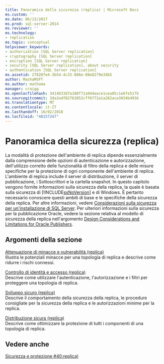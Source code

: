 ```yaml
---
title: Panoramica della sicurezza (replica) | Microsoft Docs
ms.custom: ''
ms.date: 06/13/2017
ms.prod: sql-server-2014
ms.reviewer: ''
ms.technology:
- replication
ms.topic: conceptual
helpviewer_keywords:
- authorization [SQL Server replication]
- cryptography [SQL Server replication]
- encryption [SQL Server replication]
- security [SQL Server replication], about security
- authentication [SQL Server replication]
ms.assetid: 27828fe4-3b54-4c33-886e-08e8279e34b5
author: MashaMSFT
ms.author: mathoma
manager: craigg
ms.openlocfilehash: 3414833d7a188f71a944aace1cea85c1e6fe517b
ms.sourcegitcommit: 3da2edf82763852cff6772a1a282ace3034b4936
ms.translationtype: MT
ms.contentlocale: it-IT
ms.lasthandoff: 10/02/2018
ms.locfileid: "48157247"
---
```

# <a name="security-overview-replication"></a>Panoramica della sicurezza (replica)
  La modalità di protezione dell'ambiente di replica dipende essenzialmente dalla comprensione delle opzioni di autenticazione e autorizzazione, dell'utilizzo corretto delle funzionalità di filtro della replica e delle misure specifiche per la protezione di ogni componente dell'ambiente di replica. L'ambiente di replica include il server di distribuzione, il server di pubblicazione, i Sottoscrittori e la cartella snapshot. In questo capitolo vengono fornite informazioni sulla sicurezza della replica, la quale è basata sulla sicurezza di [!INCLUDE[ssNoVersion](../../../includes/ssnoversion-md.md)] e di Windows. È pertanto necessario conoscere questi ambiti di base e le specifiche della sicurezza della replica. Per altre informazioni, vedere [Considerazioni sulla sicurezza per un'installazione di SQL Server](../../../sql-server/install/security-considerations-for-a-sql-server-installation.md). Per ulteriori informazioni sulla sicurezza per la pubblicazione Oracle, vedere la sezione relativa al modello di sicurezza della replica nell'argomento [Design Considerations and Limitations for Oracle Publishers](../non-sql/design-considerations-and-limitations-for-oracle-publishers.md).  
  
## <a name="in-this-section"></a>Argomenti della sezione  
 [Attenuazione di minacce e vulnerabilità &#40;replica&#41;](threat-and-vulnerability-mitigation-replication.md)  
 Illustra le potenziali minacce per una topologia di replica e descrive come ridurre i rischi connessi.  
  
 [Controllo di identità e accesso &#40;replica&#41;](identity-and-access-control-replication.md)  
 Descrive come utilizzare l'autenticazione, l'autorizzazione e i filtri per proteggere una topologia di replica.  
  
 [Sviluppo sicuro &#40;replica&#41;](secure-development-replication.md)  
 Descrive il comportamento della sicurezza della replica, le procedure consigliate per la sicurezza della replica e le autorizzazioni minime per la replica.  
  
 [Distribuzione sicura &#40;replica&#41;](secure-deployment-replication.md)  
 Descrive come ottimizzare la protezione di tutti i componenti di una topologia di replica.  
  
## <a name="see-also"></a>Vedere anche  
 [Sicurezza e protezione #40;replica&#41;](security-and-protection-replication.md)  
  
  
